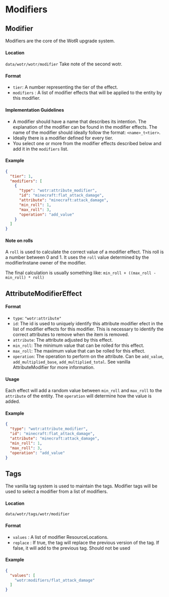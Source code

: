 # Modifiers
## Modifier
Modifiers are the core of the WotR upgrade system.
#### Location
`data/wotr/wotr/modifier` Take note of the second wotr. 
#### Format
* `tier`: A number representing the tier of the effect.
* `modifiers` : A list of modifier effects that will be applied to the entity by this modifier.
#### Implementation Guidelines
* A modifier should have a name that describes its intention. The explanation of the modifier can be found in the modifier effects. The name of the modifier should ideally follow the format: `<name>_t<tier>`.
* Ideally there is a modifier defined for every tier.
* You select one or more from the modifier effects described below and add it in the `modifiers` list.
#### Example
```json
{
  "tier": 1,
  "modifiers": [
    {
      "type": "wotr:attribute_modifier",
      "id": "minecraft:flat_attack_damage",
      "attribute": "minecraft:attack_damage",
      "min_roll": 1,
      "max_roll": 3,
      "operation": "add_value"
    }
  ]
}
```
#### Note on rolls
A `roll` is used to calculate the correct value of a modifier effect. This roll is a number between 0 and 1. It uses the `roll` value determined by the modifierInstane owner of the modifier.

The final calculation is usually something like: `min_roll + ((max_roll - min_roll) * roll)`

## AttributeModifierEffect
#### Format
* `type`: `"wotr:attribute"`
* `id`: The id is used to uniquely identify this attribute modifier efect in the list of modifier effects for this modifier. This is necessary to identify the correct attributes to remove when the item is removed.
* `attribute`: The attribute adjusted by this effect.
* `min_roll`: The minimum value that can be rolled for this effect. 
* `max_roll`: The maximum value that can be rolled for this effect.
* `operation`: The operation to perform on the attribute. Can be `add_value`, `add_multiplied_base`, `add_multiplied_total`. See vanilla AttributeModifier for more information.
#### Usage
Each effect will add a random value between `min_roll` and `max_roll` to the `attribute` of the entity. The `operation` will determine how the value is added.
#### Example
```json
{
  "type": "wotr:attribute_modifier",
  "id": "minecraft:flat_attack_damage",
  "attribute": "minecraft:attack_damage",
  "min_roll": 1,
  "max_roll": 3,
  "operation": "add_value"
}
```

## Tags
The vanilla tag system is used to maintain the tags. Modifier tags will be used to select a modifier from a list of modifiers.
#### Location
`data/wotr/tags/wotr/modifier`
#### Format
* `values` : A list of modifier ResourceLocations.
* `replace` : If true, the tag will replace the previous version of the tag. If false, it will add to the previous tag. Should not be used
#### Example
```json
{
  "values": [
    "wotr:modifiers/flat_attack_damage"
  ]
}
```